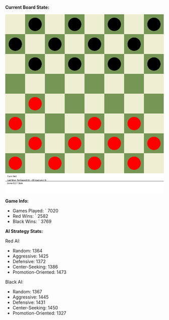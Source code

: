 
**Current Board State:**  
<!-- START_GIF -->
![Checkers Game](./checkers_game.gif)
<!-- END_GIF -->

**Game Info:**  
- Games Played: `<!-- GAMES_PLAYED --> 7020
- Red Wins: `<!-- RED_WINS --> 2582
- Black Wins: `<!-- BLACK_WINS --> 3769

<!-- AI_STATS -->
**AI Strategy Stats:**

Red AI:
- Random: 1364
- Aggressive: 1425
- Defensive: 1372
- Center-Seeking: 1386
- Promotion-Oriented: 1473

Black AI:
- Random: 1367
- Aggressive: 1445
- Defensive: 1431
- Center-Seeking: 1450
- Promotion-Oriented: 1327
